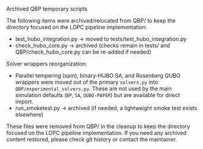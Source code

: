Archived QBP temporary scripts

The following items were archived/relocated from QBP/ to keep the directory focused on the LDPC pipeline implementation:

- test_hubo_integration.py -> moved to tests/test_hubo_integration.py
- check_hubo_core.py -> archived (checks remain in tests/ and QBP/check_hubo_core.py can be re-added if needed)

Solver wrappers reorganization:
- Parallel tempering (spin), binary-HUBO SA, and Rosenberg QUBO wrappers were moved out of the primary `solvers.py` into `QBP/experimental_solvers.py`.
  These are not used by the main simulation defaults (`BP`, `SA`, `QUBO-PAPER`) but are available for direct import.
- run_smoketest.py -> archived (if needed, a lightweight smoke test exists elsewhere)

These files were removed from QBP/ in the cleanup to keep the directory focused on the LDPC pipeline implementation. If you need any archived content restored, please check git history or contact the maintainer.
